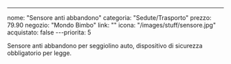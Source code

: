 ---
nome: "Sensore anti abbandono"
categoria: "Sedute/Trasporto"
prezzo: 79.90
negozio: "Mondo Bimbo"
link: ""
icona: "/images/stuff/sensore.jpg"
acquistato: false
---priorita: 5

Sensore anti abbandono per seggiolino auto, dispositivo di sicurezza obbligatorio per legge.
